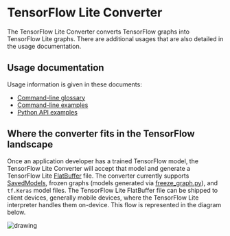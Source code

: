 # TensorFlow Lite Converter

The TensorFlow Lite Converter converts TensorFlow graphs into
TensorFlow Lite graphs. There are additional usages that are also detailed in
the usage documentation.

## Usage documentation

Usage information is given in these documents:

*   [Command-line glossary](../g3doc/r1/convert/cmdline_reference.md)
*   [Command-line examples](../g3doc/r1/convert/cmdline_examples.md)
*   [Python API examples](../g3doc/r1/convert/python_api.md)

## Where the converter fits in the TensorFlow landscape

Once an application developer has a trained TensorFlow model, the TensorFlow
Lite Converter will accept
that model and generate a TensorFlow Lite
[FlatBuffer](https://google.github.io/flatbuffers/) file. The converter
currently supports [SavedModels](https://www.tensorflow.org/guide/saved_model),
frozen graphs (models generated via
[freeze_graph.py](https://github.com/tensorflow/tensorflow/blob/master/tensorflow/python/tools/freeze_graph.py)),
and `tf.Keras` model files.  The TensorFlow Lite FlatBuffer file can be shipped
to client devices, generally mobile devices, where the TensorFlow Lite
interpreter handles them on-device.  This flow is represented in the diagram
below.

![drawing](../g3doc/r1/images/convert/workflow.svg)
